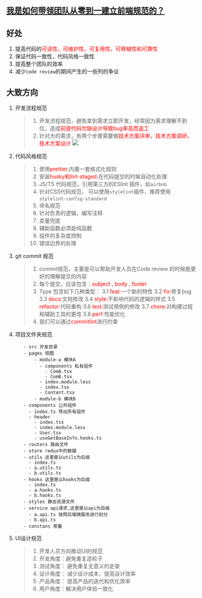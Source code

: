 ## [我是如何带领团队从零到一建立前端规范的？](https://mp.weixin.qq.com/s/S1bV6S6vvB0cFN7Rsi0bzg)

## 好处
1. 提高代码的<font color=red>可读性，可维护性，可复用性，可移植性和可靠性</font>
2. 保证代码一致性，代码风格一致性
3. 提高整个团队的效率
4. 减少`code review`的期间产生的一些列的争议
  
## 大致方向
1. 开发流程规范
   > 1. 开发流程规范，避免拿到需求立即开发，经常因为需求理解不到位，造成<font color=red>前提代码欠缺设计导致bug率高而返工</font>
   > 2. 针对大的需求，有两个步骤需要做<font color=red>技术方案评审，技术方案调研，技术方案设计</font>
   ![](https://mmbiz.qpic.cn/mmbiz/pfCCZhlbMQTZWc5czricpMo4dhP865vhwiauTeoBYYOn9A94f55f4htqMMkqq8jTuvSGx2OfZj2WgmRPJLLzZUiaQ/640?wx_fmt=other&wxfrom=5&wx_lazy=1&wx_co=1)
2. 代码风格规范
   > 1. 使用<font color=red>prettier</font>,内置一套格式化规则
   > 2. 安装<font color=red>husky和lint-staged</font>,在代码提交的时候自动化处理
   > 3. JS/TS 代码规范，引用第三方的ESlint 插件，如`airbnb`
   > 4. 针对CSS代码规范， 可以使用`stylelint`插件，推荐使用`stylelint-config-standard`
   > 5. 命名规范
   > 6. 针对负责的逻辑，编写注释
   > 7. 变量兜底
   > 8. 辅助函数必须是纯函数
   > 9. 组件的复杂度控制
   > 10. 错误边界的处理

3. git commit 规范
   > 1. commit规范，主要是可以帮助开发人员在Code review 的时候能更好的理解提交的内容
   > 2. 每个提交，应该包含：<font color=red>subject , body , footer</font>
   > 3. Type 包含如下几种类型：
   > 3.1 <font color=red>feat:</font>一个新的特性
   > 3.2 <font color=red>fix:</font>修复bug
   > 3.3 <font color=red>docs:</font>文档修改
   > 3.4 <font color=red>style:</font>不影响代码的逻辑的样式
   > 3.5 <font color=red>refactor:</font>代码重构
   > 3.6 <font color=red>test:</font>测试用例的修改
   > 3.7 <font color=red>chore:</font>对构建过程和辅助工具的更改
   > 3.8 <font color=red>perf:</font>性能优化
   > 4. 我们可以通过<font color=red>commitlint</font>进行约束
4. 项目文件夹规范
   ```
      - src 开发目录
      - pages 视图
          - module-a 模块A
            - components 私有组件
              - ComA.tsx
              - ComB.tsx
            - index.module.less
            - index.tsx
            - Content.tsx
          - module-b 模块B
      - components 公共组件
        - index.ts 导出所有组件
        - header
          - index.tsx
          - index.module.less
          - User.tsx
          - useGetBaseInfo.hooks.ts
      - routers 路由文件
      - store redux中的数据
      - utils 这里是以utils为后缀
        - index.ts
        - a.utils.ts
        - b.utils.ts
      - hooks 这里是以hooks为后缀
        - index.ts
        - a.hooks.ts
        - b.hooks.ts
      - styles 静态资源文件
      - service api请求,这里是以api为后缀
        - a.api.ts 按照后端微服务进行划分
        - b.api.ts
      - constans 常量
   ```
5. UI设计规范
   > 1. 开发人员方向推动UI的规范
   > 2. 开发角度：避免重复造轮子
   > 3. 测试角度： 避免重复无意义的走查
   > 4. 设计角度： 减少设计成本，提高设计效率
   > 5. 产品角度： 提高产品的迭代和优化效率
   > 6. 用户角度：解决用户体验一致化